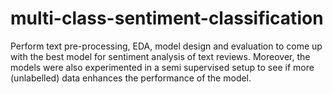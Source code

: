# multi-class-sentiment-classification
Perform text pre-processing, EDA, model design and evaluation to come up with the best model for sentiment analysis of text reviews. Moreover, the models were also experimented in a semi supervised setup to see if more (unlabelled) data enhances the performance of the model.
